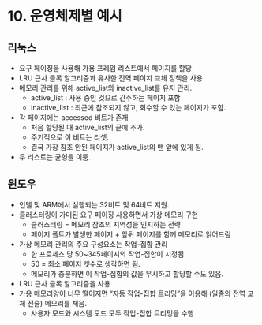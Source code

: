 # 10. 운영체제별 예시

## 리눅스

- 요구 페이징을 사용해 가용 프레임 리스트에서 페이지를 할당
- LRU 근사 클록 알고리즘과 유사한 전역 페이지 교체 정책을 사용
- 메모리 관리를 위해 active_list와 inactive_list를 유지 관리.
    - active_list : 사용 중인 것으로 간주하는 페이지 포함
    - inactive_list : 최근에 참조되지 않고, 회수할 수 있는 페이지가 포함.
- 각 페이지에는 accessed 비트가 존재
    - 처음 할당될 때 active_list의 끝에 추가.
    - 주기적으로 이 비트는 리셋.
    - 결국 가장 참조 안된 페이지가 active_list의 맨 앞에 있게 됨.
- 두 리스트는 균형을 이룸.

## 윈도우

- 인텔 및 ARM에서 실행되는 32비트 및 64비트 지원.
- 클러스터링이 가미된 요구 페이징 사용하면서 가상 메모리 구현
    - 클러스터링 = 메모리 참조의 지역성을 인지하는 전략
    - 페이지 폴트가 발생한 페이지 + 앞뒤 페이지를 함께 메모리로 읽어드림
- 가상 메모리 관리의 주요 구성요소는 작업-집합 관리
    - 한 프로세스 당 50~345페이지의 작업-집합이 지정됨.
    - 50 = 최소 페이지 갯수로 생각하면 됨.
    - 메모리가 충분하면 이 작업-집합의 값을 무시하고 할당할 수도 있음.
- LRU 근사 클록 알고리즘을 사용
- 가용 메모리양이 너무 떨어지면 “자동 작업-집합 트리밍”을 이용해 (일종의 전역 교체 전술) 메모리를 체움.
    - 사용자 모드와 시스템 모드 모두 작업-집합 트리밍을 수행